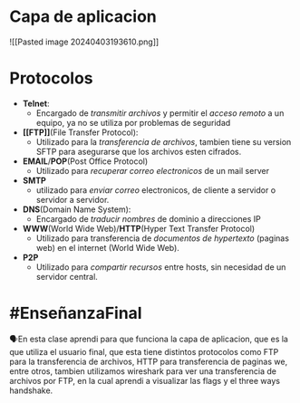# Capa de aplicacion

![[Pasted image 20240403193610.png]]
# Protocolos
- **Telnet**:
	- Encargado de *transmitir archivos* y permitir el *acceso remoto* a un equipo, ya no se utiliza por problemas de seguridad
- **[[FTP]]**(File Transfer Protocol):
	- Utilizado para la *transferencia de archivos*, tambien tiene su version SFTP para asegurarse que los archivos esten cifrados.
- **EMAIL**/**POP**(Post Office Protocol)
	- Utilizado para *recuperar correo electronicos* de un mail server
- **SMTP**
	- utilizado para *enviar correo* electronicos, de cliente a servidor o servidor a servidor.
- **DNS**(Domain Name System):
	- Encargado de *traducir nombres* de dominio a direcciones IP
- **WWW**(World Wide Web)/**HTTP**(Hyper Text Transfer Protocol)
	- Utilizado para transferencia de *documentos de hypertexto* (paginas web) en el internet (World Wide Web).
- **P2P**
	- Utilizado para *compartir recursos* entre hosts, sin necesidad de un servidor central.

# #EnseñanzaFinal 
<p>🗣️En esta clase aprendi para que funciona la capa de aplicacion, que es la que utiliza el usuario final, que esta tiene distintos protocolos como FTP para la transferencia de archivos, HTTP para transferencia de paginas we, entre otros, tambien utilizamos wireshark para ver una transferencia de archivos por FTP, en la cual aprendi a visualizar las flags y el three ways handshake. </p>